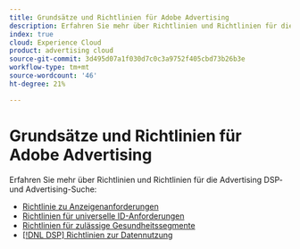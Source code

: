 ```yaml
---
title: Grundsätze und Richtlinien für Adobe Advertising
description: Erfahren Sie mehr über Richtlinien und Richtlinien für die Advertising DSP- und Advertising-Suche.
index: true
cloud: Experience Cloud
product: advertising cloud
source-git-commit: 3d495d07a1f030d7c0c3a9752f405cbd73b26b3e
workflow-type: tm+mt
source-wordcount: '46'
ht-degree: 21%

---
```


# Grundsätze und Richtlinien für Adobe Advertising

Erfahren Sie mehr über Richtlinien und Richtlinien für die Advertising DSP- und Advertising-Suche:

+ [Richtlinie zu Anzeigenanforderungen](/help/policies/ad-requirements-policy.md)
+ [Richtlinien für universelle ID-Anforderungen](/help/policies/universal-id-policy.md)
+ [Richtlinien für zulässige Gesundheitssegmente](/help/policies/health-segment-guidelines.md)
+ [[!DNL DSP] Richtlinien zur Datennutzung](/help/policies/data-usage-guidelines.md)
